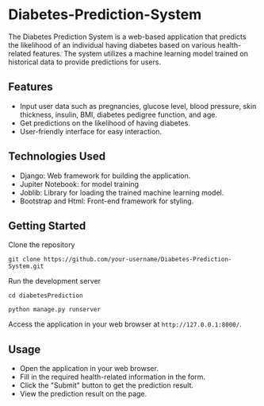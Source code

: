 # Diabetes-Prediction-System
The Diabetes Prediction System is a web-based application that predicts the likelihood of an individual having diabetes based on various health-related features. The system utilizes a machine learning model trained on historical data to provide predictions for users.
## Features
- Input user data such as pregnancies, glucose level, blood pressure, skin thickness, insulin, BMI, diabetes pedigree function, and age.
- Get predictions on the likelihood of having diabetes.
- User-friendly interface for easy interaction.
## Technologies Used
- Django: Web framework for building the application.
- Jupiter Notebook: for model training
- Joblib: Library for loading the trained machine learning model.
- Bootstrap and Html: Front-end framework for styling.
## Getting Started
Clone the repository
```
git clone https://github.com/your-username/Diabetes-Prediction-System.git
```
Run the development server
```
cd diabetesPrediction 
```
```
python manage.py runserver
```
Access the application in your web browser at ```http://127.0.0.1:8000/```.

## Usage
- Open the application in your web browser.
- Fill in the required health-related information in the form.
- Click the "Submit" button to get the prediction result.
- View the prediction result on the page.
